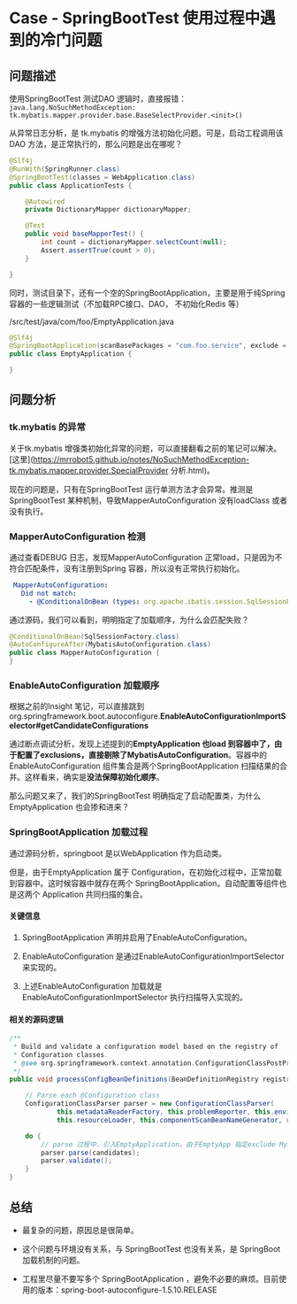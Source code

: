 # Case - SpringBootTest 使用过程中遇到的冷门问题

## 问题描述

使用SpringBootTest 测试DAO 逻辑时，直接报错：`java.lang.NoSuchMethodException: tk.mybatis.mapper.provider.base.BaseSelectProvider.<init>()`

从异常日志分析，是 tk.mybatis 的增强方法初始化问题。可是，启动工程调用该DAO 方法，是正常执行的，那么问题是出在哪呢？

```java
@Slf4j
@RunWith(SpringRunner.class)
@SpringBootTest(classes = WebApplication.class)
public class ApplicationTests {

    @Autowired
    private DictionaryMapper dictionaryMapper;

    @Test
    public void baseMapperTest() {
        int count = dictionaryMapper.selectCount(null);
        Assert.assertTrue(count > 0);
    }

}
```

同时，测试目录下，还有一个空的SpringBootApplication，主要是用于纯Spring 容器的一些逻辑测试（不加载RPC接口、DAO， 不初始化Redis 等） 

/src/test/java/com/foo/EmptyApplication.java

```java
@Slf4j
@SpringBootApplication(scanBasePackages = "com.foo.service", exclude = {RedisAutoConfiguration.class, MybatisAutoConfiguration.class, RPCAutoConfiguration.class})
public class EmptyApplication {

}
```

## 问题分析

### tk.mybatis 的异常

关于tk.mybatis 增强类初始化异常的问题，可以直接翻看之前的笔记可以解决。[这里](https://mrrobot5.github.io/notes/NoSuchMethodException-tk.mybatis.mapper.provider.SpecialProvider 分析.html)。

现在的问题是，只有在SpringBootTest 运行单测方法才会异常。推测是SpringBootTest 某种机制，导致MapperAutoConfiguration 没有loadClass 或者没有执行。

### MapperAutoConfiguration 检测

通过查看DEBUG 日志，发现MapperAutoConfiguration 正常load，只是因为不符合匹配条件，没有注册到Spring 容器，所以没有正常执行初始化。

```yml
 MapperAutoConfiguration:
   Did not match:
	 - @ConditionalOnBean (types: org.apache.ibatis.session.SqlSessionFactory; SearchStrategy: all) did not find any beans (OnBeanCondition)
```

通过源码，我们可以看到，明明指定了加载顺序，为什么会匹配失败？

```java
@ConditionalOnBean(SqlSessionFactory.class)
@AutoConfigureAfter(MybatisAutoConfiguration.class)
public class MapperAutoConfiguration {
}
```

### EnableAutoConfiguration 加载顺序

根据之前的Insight 笔记，可以直接跳到 org.springframework.boot.autoconfigure.**EnableAutoConfigurationImportSelector#getCandidateConfigurations**

通过断点调试分析，发现上述提到的**EmptyApplication 也load 到容器中了，由于配置了exclusions，直接剔除了MybatisAutoConfiguration**。容器中的EnableAutoConfiguration 组件集合是两个SpringBootApplication 扫描结果的合并。这样看来，确实是**没法保障初始化顺序**。

那么问题又来了，我们的SpringBootTest 明确指定了启动配置类，为什么EmptyApplication 也会掺和进来？

### SpringBootApplication 加载过程

通过源码分析，springboot 是以WebApplication 作为启动类。

但是，由于EmptyApplication 属于 Configuration，在初始化过程中，正常加载到容器中。这时候容器中就存在两个 SpringBootApplication。自动配置等组件也是这两个 Application 共同扫描的集合。

#### 关键信息

1. SpringBootApplication 声明并启用了EnableAutoConfiguration。

2. EnableAutoConfiguration 是通过EnableAutoConfigurationImportSelector 来实现的。

3. 上述EnableAutoConfiguration 加载就是EnableAutoConfigurationImportSelector 执行扫描导入实现的。

#### 相关的源码逻辑

```java
/**
 * Build and validate a configuration model based on the registry of
 * Configuration classes.
 * @see org.springframework.context.annotation.ConfigurationClassPostProcessor#processConfigBeanDefinitions
 */
public void processConfigBeanDefinitions(BeanDefinitionRegistry registry) {

	// Parse each @Configuration class
	ConfigurationClassParser parser = new ConfigurationClassParser(
			this.metadataReaderFactory, this.problemReporter, this.environment,
			this.resourceLoader, this.componentScanBeanNameGenerator, registry);

	do {
		// parse 过程中，引入EmptyApplication。由于EmptyApp 指定exclude MybatisAutoConfiguration，在两次排序合并后，添加到了最后。打乱了 EnableAutoConfiguration 的顺序。
		parser.parse(candidates);
		parser.validate();
	}
}
```

## 总结

- 最复杂的问题，原因总是很简单。

- 这个问题与环境没有关系，与 SpringBootTest 也没有关系，是 SpringBoot 加载机制的问题。

- 工程里尽量不要写多个 SpringBootApplication ，避免不必要的麻烦。目前使用的版本：spring-boot-autoconfigure-1.5.10.RELEASE
  
  
  
  
